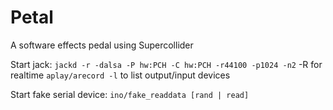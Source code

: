 # Petal
A software effects pedal using Supercollider

Start jack: `jackd -r -dalsa -P hw:PCH -C hw:PCH -r44100 -p1024 -n2`
-R for realtime
`aplay/arecord -l` to list output/input devices

Start fake serial device:
`ino/fake_readdata [rand | read]`
